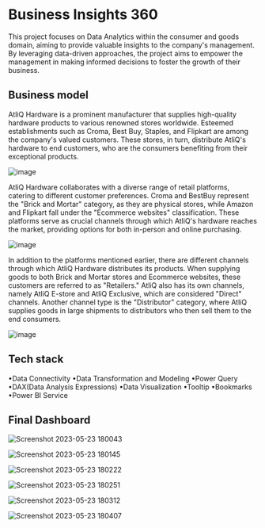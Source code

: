 # Business Insights 360

This project focuses on Data Analytics within the consumer and goods domain, aiming to provide valuable insights to the company's management. By leveraging data-driven approaches, the project aims to empower the management in making informed decisions to foster the growth of their business.



## Business model

AtliQ Hardware is a prominent manufacturer that supplies high-quality hardware products to various renowned stores worldwide. Esteemed establishments such as Croma, Best Buy, Staples, and Flipkart are among the company's valued customers. These stores, in turn, distribute AtliQ's hardware to end customers, who are the consumers benefiting from their exceptional products.

![image](https://github.com/NishantThakurr/Business-insights-360/assets/102639991/59d82c74-4473-4605-9256-0c706062de5d)

AtliQ Hardware collaborates with a diverse range of retail platforms, catering to different customer preferences. Croma and BestBuy represent the "Brick and Mortar" category, as they are physical stores, while Amazon and Flipkart fall under the "Ecommerce websites" classification. These platforms serve as crucial channels through which AtliQ's hardware reaches the market, providing options for both in-person and online purchasing.

![image](https://github.com/NishantThakurr/Business-insights-360/assets/102639991/bb80149c-5183-44c1-aff0-af7f6d31718b)

In addition to the platforms mentioned earlier, there are different channels through which AtliQ Hardware distributes its products. When supplying goods to both Brick and Mortar stores and Ecommerce websites, these customers are referred to as "Retailers." AtliQ also has its own channels, namely AtliQ E-store and AtliQ Exclusive, which are considered "Direct" channels. Another channel type is the "Distributor" category, where AtliQ supplies goods in large shipments to distributors who then sell them to the end consumers.

![image](https://github.com/NishantThakurr/Business-insights-360/assets/102639991/8583ea7d-ccb6-43a1-b458-b9137ce3c862)



## Tech stack

•Data Connectivity
•Data Transformation and Modeling
•Power Query
•DAX(Data Analysis Expressions)
•Data Visualization
•Tooltip
•Bookmarks
•Power BI Service

## Final Dashboard


![Screenshot 2023-05-23 180043](https://github.com/NishantThakurr/Business-insights-360/assets/102639991/425871c5-41e5-4afb-87c3-aee2cabec001)

![Screenshot 2023-05-23 180145](https://github.com/NishantThakurr/Business-insights-360/assets/102639991/36518528-dd27-4207-9332-cf162fb82fd5)

![Screenshot 2023-05-23 180222](https://github.com/NishantThakurr/Business-insights-360/assets/102639991/1b9fb20b-dfde-4768-a803-5efd5859a937)

![Screenshot 2023-05-23 180251](https://github.com/NishantThakurr/Business-insights-360/assets/102639991/bab8a1e2-7734-4032-8a66-b2d2b02a967e)

![Screenshot 2023-05-23 180312](https://github.com/NishantThakurr/Business-insights-360/assets/102639991/76df1224-0f7c-4f09-9bc3-8cb751a6c818)

![Screenshot 2023-05-23 180407](https://github.com/NishantThakurr/Business-insights-360/assets/102639991/7bade6c2-435c-486e-86b2-9fee96ef40fb)




